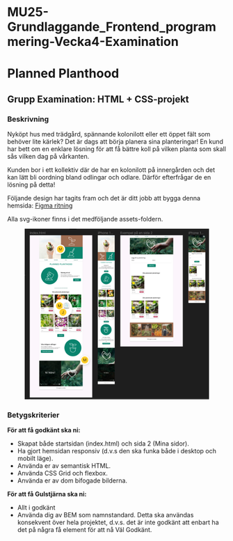 # MU25-Grundlaggande_Frontend_programmering-Vecka4-Examination

# Planned Planthood

## Grupp Examination: HTML + CSS-projekt

### Beskrivning

Nyköpt hus med trädgård, spännande kolonilott eller ett öppet fält som behöver lite kärlek? Det är dags att börja
planera sina planteringar!
En kund har bett om en enklare lösning för att få bättre koll på vilken planta som skall sås vilken dag på vårkanten.

Kunden bor i ett kollektiv där de har en kolonilott på innergården och det kan lätt bli oordning bland odlingar och
odlare. Därför efterfrågar de en lösning på detta!

Följande design har tagits fram och det är ditt jobb att bygga denna
hemsida: [Figma ritning](https://www.figma.com/file/Hbrk29Q2rVzXiXcFWdTXDA/planned-planthood?type=design&node-id=0%3A1&mode=design&t=YeEpGauWV2WBtUKl-1)

Alla svg-ikoner finns i det medföljande assets-foldern.

<figure><img src='screenshot.png'></figure>

### Betygskriterier

**För att få godkänt ska ni:**

* Skapat både startsidan (index.html) och sida 2 (Mina sidor).
* Ha gjort hemsidan responsiv (d.v.s den ska funka både i desktop och mobilt läge).
* Använda er av semantisk HTML.
* Använda CSS Grid och flexbox.
* Använda er av dom bifogade bilderna.

**För att få Gulstjärna ska ni:**

* Allt i godkänt
* Använda dig av BEM som namnstandard. Detta ska användas konsekvent över hela projektet, d.v.s. det är inte godkänt att
  enbart ha det på några få element för att nå Väl Godkänt.

